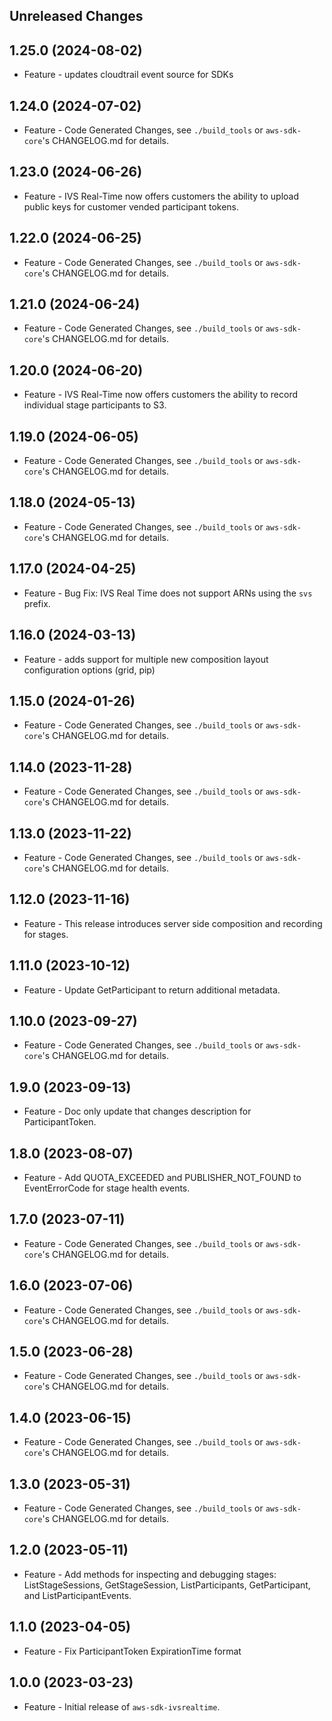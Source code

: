 Unreleased Changes
------------------

1.25.0 (2024-08-02)
------------------

* Feature - updates cloudtrail event source for SDKs

1.24.0 (2024-07-02)
------------------

* Feature - Code Generated Changes, see `./build_tools` or `aws-sdk-core`'s CHANGELOG.md for details.

1.23.0 (2024-06-26)
------------------

* Feature - IVS Real-Time now offers customers the ability to upload public keys for customer vended participant tokens.

1.22.0 (2024-06-25)
------------------

* Feature - Code Generated Changes, see `./build_tools` or `aws-sdk-core`'s CHANGELOG.md for details.

1.21.0 (2024-06-24)
------------------

* Feature - Code Generated Changes, see `./build_tools` or `aws-sdk-core`'s CHANGELOG.md for details.

1.20.0 (2024-06-20)
------------------

* Feature - IVS Real-Time now offers customers the ability to record individual stage participants to S3.

1.19.0 (2024-06-05)
------------------

* Feature - Code Generated Changes, see `./build_tools` or `aws-sdk-core`'s CHANGELOG.md for details.

1.18.0 (2024-05-13)
------------------

* Feature - Code Generated Changes, see `./build_tools` or `aws-sdk-core`'s CHANGELOG.md for details.

1.17.0 (2024-04-25)
------------------

* Feature - Bug Fix: IVS Real Time does not support ARNs using the `svs` prefix.

1.16.0 (2024-03-13)
------------------

* Feature - adds support for multiple new composition layout configuration options (grid, pip)

1.15.0 (2024-01-26)
------------------

* Feature - Code Generated Changes, see `./build_tools` or `aws-sdk-core`'s CHANGELOG.md for details.

1.14.0 (2023-11-28)
------------------

* Feature - Code Generated Changes, see `./build_tools` or `aws-sdk-core`'s CHANGELOG.md for details.

1.13.0 (2023-11-22)
------------------

* Feature - Code Generated Changes, see `./build_tools` or `aws-sdk-core`'s CHANGELOG.md for details.

1.12.0 (2023-11-16)
------------------

* Feature - This release introduces server side composition and recording for stages.

1.11.0 (2023-10-12)
------------------

* Feature - Update GetParticipant to return additional metadata.

1.10.0 (2023-09-27)
------------------

* Feature - Code Generated Changes, see `./build_tools` or `aws-sdk-core`'s CHANGELOG.md for details.

1.9.0 (2023-09-13)
------------------

* Feature - Doc only update that changes description for ParticipantToken.

1.8.0 (2023-08-07)
------------------

* Feature - Add QUOTA_EXCEEDED and PUBLISHER_NOT_FOUND to EventErrorCode for stage health events.

1.7.0 (2023-07-11)
------------------

* Feature - Code Generated Changes, see `./build_tools` or `aws-sdk-core`'s CHANGELOG.md for details.

1.6.0 (2023-07-06)
------------------

* Feature - Code Generated Changes, see `./build_tools` or `aws-sdk-core`'s CHANGELOG.md for details.

1.5.0 (2023-06-28)
------------------

* Feature - Code Generated Changes, see `./build_tools` or `aws-sdk-core`'s CHANGELOG.md for details.

1.4.0 (2023-06-15)
------------------

* Feature - Code Generated Changes, see `./build_tools` or `aws-sdk-core`'s CHANGELOG.md for details.

1.3.0 (2023-05-31)
------------------

* Feature - Code Generated Changes, see `./build_tools` or `aws-sdk-core`'s CHANGELOG.md for details.

1.2.0 (2023-05-11)
------------------

* Feature - Add methods for inspecting and debugging stages: ListStageSessions, GetStageSession, ListParticipants, GetParticipant, and ListParticipantEvents.

1.1.0 (2023-04-05)
------------------

* Feature - Fix ParticipantToken ExpirationTime format

1.0.0 (2023-03-23)
------------------

* Feature - Initial release of `aws-sdk-ivsrealtime`.


